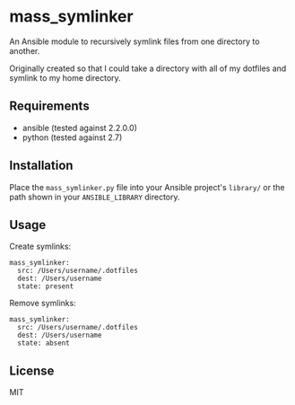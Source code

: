 mass_symlinker
==============

An Ansible module to recursively symlink files from one directory to another.

Originally created so that I could take a directory with all of my dotfiles and symlink to my home directory.

Requirements
------------

- ansible (tested against 2.2.0.0)
- python (tested against 2.7)

Installation
------------

Place the `mass_symlinker.py` file into your Ansible project's `library/` or the path shown in your `ANSIBLE_LIBRARY` directory.

Usage
-----

Create symlinks:
```
mass_symlinker:
  src: /Users/username/.dotfiles
  dest: /Users/username
  state: present
```

Remove symlinks:
```
mass_symlinker:
  src: /Users/username/.dotfiles
  dest: /Users/username
  state: absent
```

License
-------

MIT
